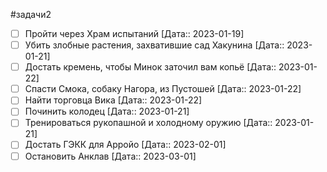 #задачи2

- [ ] Пройти через Храм испытаний [Дата:: 2023-01-19]
- [ ] Убить злобные растения, захватившие сад Хакунина [Дата:: 2023-01-21]
- [ ] Достать кремень, чтобы Минок заточил вам копьё [Дата:: 2023-01-22]
- [ ] Спасти Смока, собаку Нагора, из Пустошей [Дата:: 2023-01-22]
- [ ] Найти торговца Вика [Дата:: 2023-01-22]
- [ ] Починить колодец [Дата:: 2023-01-21]
- [ ] Тренироваться рукопашной и холодному оружию [Дата:: 2023-01-21]
- [ ] Достать ГЭКК для Арройо [Дата:: 2023-02-01]
- [ ] Остановить Анклав [Дата:: 2023-03-01]